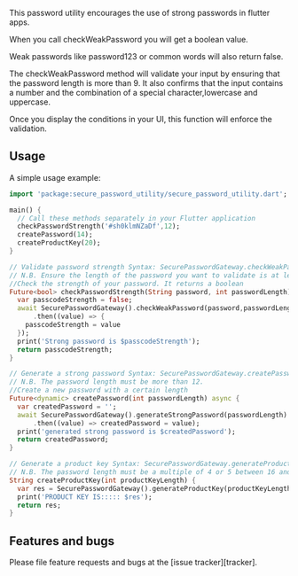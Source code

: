This password utility encourages the use of strong passwords in flutter apps.

When you call checkWeakPassword you will get a boolean value.

Weak passwords like password123 or common words will also return false.

The checkWeakPassword method will validate your input by ensuring that the password length is more than 9. It also confirms that the input contains a number and the combination of a special character,lowercase and uppercase.

Once you display the conditions in your UI, this function will enforce the validation.

## Usage

A simple usage example:

```dart
import 'package:secure_password_utility/secure_password_utility.dart';

main() {
  // Call these methods separately in your Flutter application
  checkPasswordStrength('#sh0klmNZaDf',12);
  createPassword(14);
  createProductKey(20);
}

// Validate password strength Syntax: SecurePasswordGateway.checkWeakPassword('yourSamplePassword',lengthOfPasswordString);
// N.B. Ensure the length of the password you want to validate is at least 12-characters long.
//Check the strength of your password. It returns a boolean
Future<bool> checkPasswordStrength(String password, int passwordLength) async {
  var passcodeStrength = false;
  await SecurePasswordGateway().checkWeakPassword(password,passwordLength)
      .then((value) => {
    passcodeStrength = value
  });
  print('Strong password is $passcodeStrength');
  return passcodeStrength;
}

// Generate a strong password Syntax: SecurePasswordGateway.createPassword(lengthOfPasswordString);
// N.B. The password length must be more than 12.
//Create a new password with a certain length
Future<dynamic> createPassword(int passwordLength) async {
  var createdPassword = '';
  await SecurePasswordGateway().generateStrongPassword(passwordLength)
      .then((value) => createdPassword = value);
  print('generated strong password is $createdPassword');
  return createdPassword;
}

// Generate a product key Syntax: SecurePasswordGateway.generateProductKey(25);
// N.B. The password length must be a multiple of 4 or 5 between 16 and 100 e.g. 16 or 25
String createProductKey(int productKeyLength) {
  var res = SecurePasswordGateway().generateProductKey(productKeyLength);
  print('PRODUCT KEY IS::::: $res');
  return res;
}
```

## Features and bugs

Please file feature requests and bugs at the [issue tracker][tracker].

